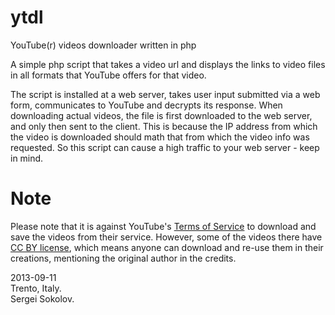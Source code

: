 ytdl
====

YouTube(r) videos downloader written in php

A simple php script that takes a video url and displays the links to video files in all formats that YouTube offers for that video.

The script is installed at a web server, takes user input submitted via a web form, communicates to YouTube and decrypts its response. When downloading actual videos, the file is first downloaded to the web server, and only then sent to the client. This is because the IP address from which the video is downloaded should math that from which the video info was requested. So this script can cause a high traffic to your web server - keep in mind.

Note
====

Please note that it is against YouTube's [Terms of Service](https://developers.google.com/youtube/terms) to download and save the videos from their service. However, some of the videos there
have [CC BY license](http://www.youtube.com/yt/copyright/creative-commons.html), which means anyone can download and re-use them in their creations, mentioning the original author in the credits.

2013-09-11   
Trento, Italy.  
Sergei Sokolov.
